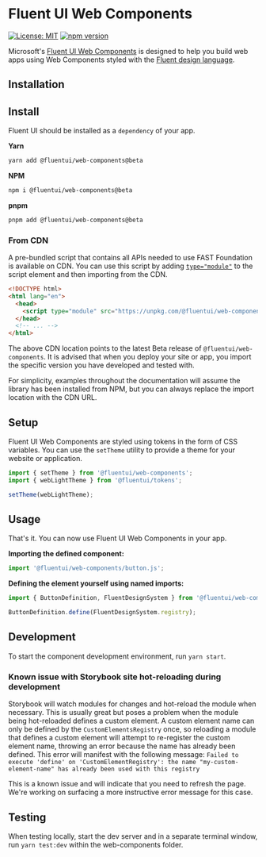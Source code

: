 # Fluent UI Web Components

[![License: MIT](https://img.shields.io/badge/License-MIT-yellow.svg)](https://opensource.org/licenses/MIT)
[![npm version](https://img.shields.io/npm/v/@fluentui/web-components/beta?style=flat-square)](https://www.npmjs.com/package/@fluentui/web-components/v/beta)

Microsoft's [Fluent UI Web Components](https://github.com/microsoft/fluentui/tree/master/packages/web-components) is designed to help you build web apps using Web Components styled with the [Fluent design language](https://github.com/microsoft/fluentui).

## Installation

## Install

Fluent UI should be installed as a `dependency` of your app.

**Yarn**

```sh
yarn add @fluentui/web-components@beta
```

**NPM**

```sh
npm i @fluentui/web-components@beta
```

**pnpm**

```sh
pnpm add @fluentui/web-components@beta
```

### From CDN

A pre-bundled script that contains all APIs needed to use FAST Foundation is available on CDN. You can use this script by adding [`type="module"`](https://developer.mozilla.org/en-US/docs/Web/JavaScript/Guide/Modules) to the script element and then importing from the CDN.

```html
<!DOCTYPE html>
<html lang="en">
  <head>
    <script type="module" src="https://unpkg.com/@fluentui/web-components@beta"></script>
  </head>
  <!-- ... -->
</html>
```

The above CDN location points to the latest Beta release of `@fluentui/web-components`. It is advised that when you deploy your site or app, you import the specific version you have developed and tested with.

For simplicity, examples throughout the documentation will assume the library has been installed from NPM, but you can always replace the import location with the CDN URL.

## Setup

Fluent UI Web Components are styled using tokens in the form of CSS variables. You can use the `setTheme` utility to provide a theme for your website or application.

```js
import { setTheme } from '@fluentui/web-components';
import { webLightTheme } from '@fluentui/tokens';

setTheme(webLightTheme);
```

## Usage

That's it. You can now use Fluent UI Web Components in your app.

**Importing the defined component:**

```js
import '@fluentui/web-components/button.js';
```

**Defining the element yourself using named imports:**

```js
import { ButtonDefinition, FluentDesignSystem } from '@fluentui/web-components';

ButtonDefinition.define(FluentDesignSystem.registry);
```

## Development

To start the component development environment, run `yarn start`.

### Known issue with Storybook site hot-reloading during development

Storybook will watch modules for changes and hot-reload the module when necessary. This is usually great but poses a problem when the module being hot-reloaded defines a custom element. A custom element name can only be defined by the `CustomElementsRegistry` once, so reloading a module that defines a custom element will attempt to re-register the custom element name, throwing an error because the name has already been defined. This error will manifest with the following message:
`Failed to execute 'define' on 'CustomElementRegistry': the name "my-custom-element-name" has already been used with this registry`

This is a known issue and will indicate that you need to refresh the page. We're working on surfacing a more instructive error message for this case.

## Testing

When testing locally, start the dev server and in a separate terminal window, run `yarn test:dev` within the web-components folder.
